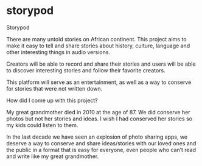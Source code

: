 # storypod

Storypod 

There are many untold stories on African continent. This project aims to make it easy to tell and share stories about history, culture, language and other interesting things in audio versions.

Creators will be able to record and share their stories and users will be able to discover interesting stories and follow their favorite creators.

This platform will serve as an entertainment, as well as a way to conserve for stories that were not written down.


How did I come up with this project?

My great grandmother died in 2010 at the age of 87. We did conserve her photos but not her stories and ideas. I wish I had conserved her stories so my kids could listen to them. 

In the last decade we have seen an explosion of photo sharing apps, we deserve a way to conserve and share ideas/stories with our loved ones and the public in a format that is easy for everyone, even people who can’t read and write like my great grandmother. 
